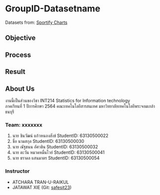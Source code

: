 # GroupID-Datasetname
Datasets from: [Sportify Charts](https://www.kaggle.com/dhruvildave/spotify-charts)

## Objective

## Process

## Result

## About Us
งานนี้เป็นส่วนของวิชา INT214 Statistics for Information technology <br/> ภาคเรียนที่ 1 ปีการศึกษา 2564 คณะเทคโนโลยีสารสนเทศ มหาวิทยาลัยเทคโนโลยีพระจอมเกล้าธนบุรี
### Team: xxxxxxx
1. นาย ชินวัฒน์ แก้วหนองสังข์     StudentID: 63130500022
2. ชื่อ นามสกุล     StudentID: 63130500030
3. นาย ณัฐชนน อัศวชิน     StudentID: 63130500032
4. นาย ตะวัน หมวดหมื่นไวย์   StudentID: 63130500041
5. นาย ธราดล แสนมาตร     StudentID: 63130500054

### Instructor
- ATCHARA TRAN-U-RAIKUL
- JATAWAT XIE (Git: [safesit23](https://github.com/safesit23))



